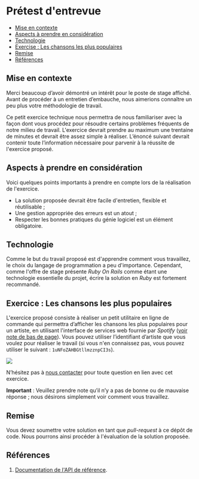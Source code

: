 # Prétest d'entrevue

- [Mise en contexte](#mise-en-contexte)
- [Aspects à prendre en considération](#aspects-à-prendre-en-considération)
- [Technologie](#technologie)
- [Exercise : Les chansons les plus populaires](#exercise-les-chansons-les-plus-populaires)
- [Remise](#remise)
- [Références](#r%C3%A9f%C3%A9rences)

## Mise en contexte

Merci beaucoup d’avoir démontré un intérêt pour le poste de stage affiché. Avant de procéder à un entretien d’embauche, nous aimerions connaître un peu plus votre méthodologie de travail.

Ce petit exercice technique nous permettra de nous familiariser avec la façon dont vous procédez pour résoudre certains problèmes fréquents de notre milieu de travail. L'exercice devrait prendre au maximum une trentaine de minutes et devrait être assez simple à réaliser. L’énoncé suivant devrait contenir toute l’information nécessaire pour parvenir à la réussite de l'exercice proposé.

## Aspects à prendre en considération

Voici quelques points importants à prendre en compte lors de la réalisation de l'exercice.

 - La solution proposée devrait être facile d'entretien, flexible et réutilisable ;
 - Une gestion appropriée des erreurs est un atout ;
 - Respecter les bonnes pratiques du génie logiciel est un élément obligatoire.

## Technologie

Comme le but du travail proposé est d'apprendre comment vous travaillez, le choix du langage de programmation a peu d'importance. Cependant, comme l'offre de stage présente _Ruby On Rails_ comme étant une technologie essentielle du projet, écrire la solution en _Ruby_ est fortement recommandé.

## Exercice : Les chansons les plus populaires

L'exercice proposé consiste à réaliser un petit utilitaire en ligne de commande qui permettra d’afficher les chansons les plus populaires pour un artiste, en utilisant l'interface de services web fournie par _Spotify_ ([voir note de bas de page](#remise)). Vous pouvez utiliser l’identifiant d’artiste que vous voulez pour réaliser le travail (si vous n'en connaissez pas, vous pouvez utiliser le suivant : `1uNFoZAHBGtllmzznpCI3s`).

![](http://i.imgur.com/IVF0HL9.png)

N’hésitez pas à [nous contacter](https://github.com/coemobile/pretest-entrevue/issues/new) pour toute question en lien avec cet exercice.

**Important** : Veuillez prendre note qu’il n’y a pas de bonne ou de mauvaise réponse ; nous désirons simplement voir comment vous travaillez.

## Remise

Vous devez soumettre votre solution en tant que _pull-request_ à ce dépôt de code. Nous pourrons ainsi procéder à l'évaluation de la solution proposée.

## Références

1. [Documentation de l'API de référence](https://developer.spotify.com/web-api/get-artists-top-tracks/).
